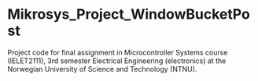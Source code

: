 # Mikrosys_Project_WindowBucketPost
Project code for final assignment in Microcontroller Systems course (IELET2111), 3rd semester Electrical Engineering (electronics) at the Norwegian University of Science and Technology (NTNU).
